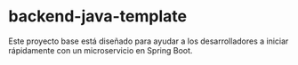 # backend-java-template
Este proyecto base está diseñado para ayudar a los desarrolladores a iniciar rápidamente con un microservicio en Spring Boot.
